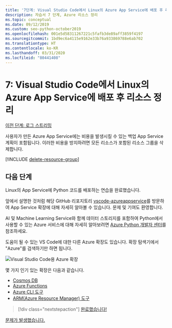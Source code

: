 ```yaml
---
title: '7단계: Visual Studio Code에서 Linux의 Azure App Service에 배포 후 리소스 정리'
description: 자습서 7 단계, Azure 리소스 정리
ms.topic: conceptual
ms.date: 09/12/2019
ms.custom: seo-python-october2019
ms.openlocfilehash: 001e5d58311267221c5fafb3de89aff3859f4197
ms.sourcegitcommit: 1bd9ec6a4115e9162e33b76a933869788e6ab702
ms.translationtype: HT
ms.contentlocale: ko-KR
ms.lasthandoff: 03/31/2020
ms.locfileid: "80441408"
---
```

# <a name="7-clean-up-resources-after-deploying-to-azure-app-service-on-linux-from-visual-studio-code"></a>7: Visual Studio Code에서 Linux의 Azure App Service에 배포 후 리소스 정리

[이전 단계: 로그 스트리밍](tutorial-deploy-app-service-on-linux-06.md)

사용자가 만든 Azure App Service에는 비용을 발생시킬 수 있는 백업 App Service 계획이 포함됩니다. 이러한 비용을 방지하려면 모든 리소스가 포함된 리소스 그룹을 삭제합니다.

[!INCLUDE [delete-resource-group](includes/delete-resource-group.md)]

## <a name="next-steps"></a>다음 단계

Linux의 App Service에 Python 코드를 배포하는 연습을 완료했습니다.

앞에서 설명한 것처럼 해당 GitHub 리포지토리 [vscode-azureappservice](https://github.com/Microsoft/vscode-azureappservice)를 방문하여 App Service 확장에 대해 자세히 알아볼 수 있습니다. 문제 및 기여도 환영합니다.

AI 및 Machine Learning Service와 함께 데이터 스토리지를 포함하여 Python에서 사용할 수 있는 Azure 서비스에 대해 자세히 알아보려면 [Azure Python 개발자 센터](https://docs.microsoft.com/python/azure/?view=azure-python)를 참조하세요.

도움이 될 수 있는 VS Code에 대한 다른 Azure 확장도 있습니다. 확장 탐색기에서 "Azure"를 검색하기만 하면 됩니다.

![Visual Studio Code용 Azure 확장](media/deploy-containers/azure-extensions-for-visual-studio-code.png)

몇 가지 인기 있는 확장은 다음과 같습니다.

- [Cosmos DB](https://marketplace.visualstudio.com/items?itemName=ms-azuretools.vscode-cosmosdb)
- [Azure Functions](https://marketplace.visualstudio.com/items?itemName=ms-azuretools.vscode-azurefunctions)
- [Azure CLI 도구](https://marketplace.visualstudio.com/items?itemName=ms-vscode.azurecli)
- [ARM(Azure Resource Manager) 도구](https://marketplace.visualstudio.com/items?itemName=msazurermtools.azurerm-vscode-tools)

> [!div class="nextstepaction"]
> [완료했습니다!](https://docs.microsoft.com/python/azure/?view=azure-python) 

[문제가 발생했습니다.](https://www.research.net/r/PWZWZ52?tutorial=vscode-appservice-python&step=07-clean-up-resources)
